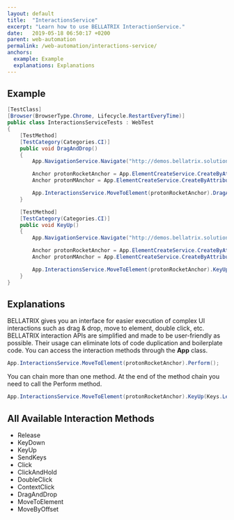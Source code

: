 ```yaml
---
layout: default
title:  "InteractionsService"
excerpt: "Learn how to use BELLATRIX InteractionService."
date:   2019-05-18 06:50:17 +0200
parent: web-automation
permalink: /web-automation/interactions-service/
anchors:
  example: Example
  explanations: Explanations
---
```

Example
-------
```csharp
[TestClass]
[Browser(BrowserType.Chrome, Lifecycle.RestartEveryTime)]
public class InteractionsServiceTests : WebTest
{
    [TestMethod]
    [TestCategory(Categories.CI)]
    public void DragAndDrop()
    {
        App.NavigationService.Navigate("http://demos.bellatrix.solutions/");

        Anchor protonRocketAnchor = App.ElementCreateService.CreateByAttributesContaining<Anchor>("href", "/proton-rocket/");
        Anchor protonMAnchor = App.ElementCreateService.CreateByAttributesContaining<Anchor>("href", "/proton-m/");

        App.InteractionsService.MoveToElement(protonRocketAnchor).DragAndDrop(protonRocketAnchor, protonMAnchor).Perform();
    }

    [TestMethod]
    [TestCategory(Categories.CI)]
    public void KeyUp()
    {
        App.NavigationService.Navigate("http://demos.bellatrix.solutions/");

        Anchor protonRocketAnchor = App.ElementCreateService.CreateByAttributesContaining<Anchor>("href", "/proton-rocket/");
        Anchor protonMAnchor = App.ElementCreateService.CreateByAttributesContaining<Anchor>("href", "/proton-m/");

        App.InteractionsService.MoveToElement(protonRocketAnchor).KeyUp(Keys.LeftShift).ContextClick().Perform();
    }
}
```

Explanations
------------
BELLATRIX gives you an interface for easier execution of complex UI interactions such as drag & drop, move to element, double click, etc. BELLATRIX interaction APIs are simplified and made to be user-friendly as possible. Their usage can eliminate lots of code duplication and boilerplate code. You can access the interaction methods through the **App** class.
```csharp
App.InteractionsService.MoveToElement(protonRocketAnchor).Perform();
```
You can chain more than one method. At the end of the method chain you need to call the Perform method.
```csharp
App.InteractionsService.MoveToElement(protonRocketAnchor).KeyUp(Keys.LeftShift).ContextClick().Perform();
```
All Available Interaction Methods
---------------------------------
- Release
- KeyDown
- KeyUp
- SendKeys
- Click
- ClickAndHold
- DoubleClick
- ContextClick
- DragAndDrop
- MoveToElement
- MoveByOffset